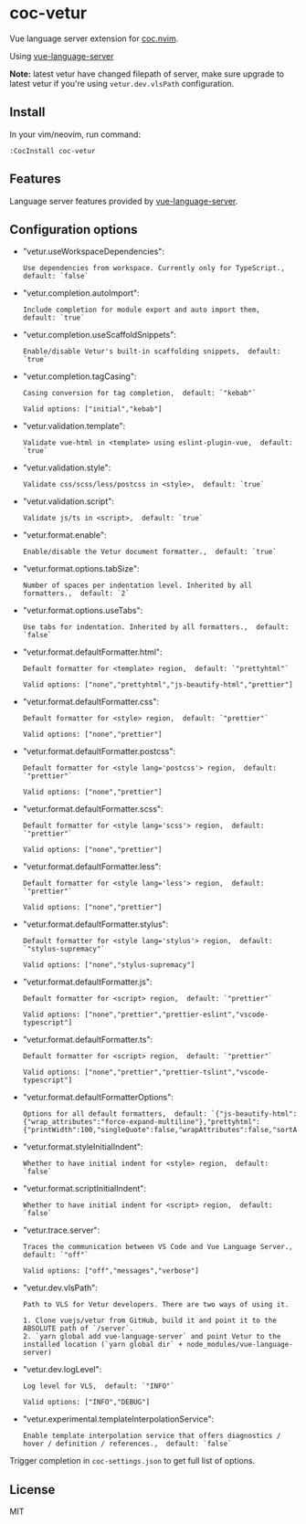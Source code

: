 # coc-vetur

Vue language server extension for [coc.nvim](https://github.com/neoclide/coc.nvim).

Using [vue-language-server](https://www.npmjs.com/package/vue-language-server)

**Note:** latest vetur have changed filepath of server, make sure upgrade to
latest vetur if you're using `vetur.dev.vlsPath` configuration.

## Install

In your vim/neovim, run command:

```
:CocInstall coc-vetur
```

## Features

Language server features provided by [vue-language-server](https://www.npmjs.com/package/vue-language-server).

## Configuration options

- "vetur.useWorkspaceDependencies":

      Use dependencies from workspace. Currently only for TypeScript.,  default: `false`

- "vetur.completion.autoImport":

      Include completion for module export and auto import them,  default: `true`

- "vetur.completion.useScaffoldSnippets":

      Enable/disable Vetur's built-in scaffolding snippets,  default: `true`

- "vetur.completion.tagCasing":

      Casing conversion for tag completion,  default: `"kebab"`

      Valid options: ["initial","kebab"]

- "vetur.validation.template":

      Validate vue-html in <template> using eslint-plugin-vue,  default: `true`

- "vetur.validation.style":

      Validate css/scss/less/postcss in <style>,  default: `true`

- "vetur.validation.script":

      Validate js/ts in <script>,  default: `true`

- "vetur.format.enable":

      Enable/disable the Vetur document formatter.,  default: `true`

- "vetur.format.options.tabSize":

      Number of spaces per indentation level. Inherited by all formatters.,  default: `2`

- "vetur.format.options.useTabs":

      Use tabs for indentation. Inherited by all formatters.,  default: `false`

- "vetur.format.defaultFormatter.html":

      Default formatter for <template> region,  default: `"prettyhtml"`

      Valid options: ["none","prettyhtml","js-beautify-html","prettier"]

- "vetur.format.defaultFormatter.css":

      Default formatter for <style> region,  default: `"prettier"`

      Valid options: ["none","prettier"]

- "vetur.format.defaultFormatter.postcss":

      Default formatter for <style lang='postcss'> region,  default: `"prettier"`

      Valid options: ["none","prettier"]

- "vetur.format.defaultFormatter.scss":

      Default formatter for <style lang='scss'> region,  default: `"prettier"`

      Valid options: ["none","prettier"]

- "vetur.format.defaultFormatter.less":

      Default formatter for <style lang='less'> region,  default: `"prettier"`

      Valid options: ["none","prettier"]

- "vetur.format.defaultFormatter.stylus":

      Default formatter for <style lang='stylus'> region,  default: `"stylus-supremacy"`

      Valid options: ["none","stylus-supremacy"]

- "vetur.format.defaultFormatter.js":

      Default formatter for <script> region,  default: `"prettier"`

      Valid options: ["none","prettier","prettier-eslint","vscode-typescript"]

- "vetur.format.defaultFormatter.ts":

      Default formatter for <script> region,  default: `"prettier"`

      Valid options: ["none","prettier","prettier-tslint","vscode-typescript"]

- "vetur.format.defaultFormatterOptions":

      Options for all default formatters,  default: `{"js-beautify-html":{"wrap_attributes":"force-expand-multiline"},"prettyhtml":{"printWidth":100,"singleQuote":false,"wrapAttributes":false,"sortAttributes":false}}`

- "vetur.format.styleInitialIndent":

      Whether to have initial indent for <style> region,  default: `false`

- "vetur.format.scriptInitialIndent":

      Whether to have initial indent for <script> region,  default: `false`

- "vetur.trace.server":

      Traces the communication between VS Code and Vue Language Server.,  default: `"off"`

      Valid options: ["off","messages","verbose"]

- "vetur.dev.vlsPath":

      Path to VLS for Vetur developers. There are two ways of using it.

      1. Clone vuejs/vetur from GitHub, build it and point it to the ABSOLUTE path of `/server`.
      2. `yarn global add vue-language-server` and point Vetur to the installed location (`yarn global dir` + node_modules/vue-language-server)

- "vetur.dev.logLevel":

      Log level for VLS,  default: `"INFO"`

      Valid options: ["INFO","DEBUG"]

- "vetur.experimental.templateInterpolationService":

      Enable template interpolation service that offers diagnostics / hover / definition / references.,  default: `false`

Trigger completion in `coc-settings.json` to get full list of options.

## License

MIT
